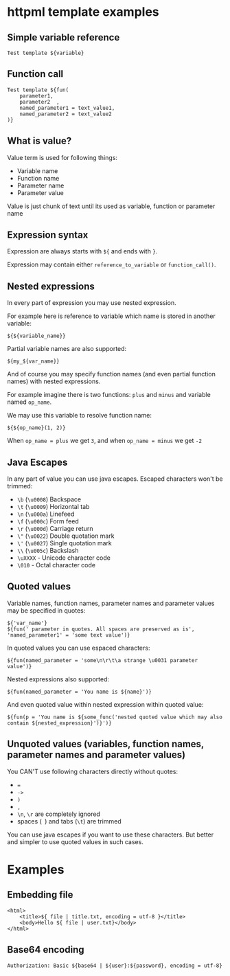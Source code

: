 # httpml template examples

## Simple variable reference

    Test template ${variable}

## Function call

    Test template ${fun(
        parameter1,
        parameter2  ,
        named_parameter1 = text_value1,
        named_parameter2 = text_value2
    )}

## What is value?

Value term is used for following things:

* Variable name
* Function name
* Parameter name
* Parameter value

Value is just chunk of text until its used as variable, function or parameter name

## Expression syntax

Expression are always starts with `${` and ends with `}`.

Expression may contain either `reference_to_variable` or `function_call()`.

## Nested expressions

In every part of expression you may use nested expression.

For example here is reference to variable which name is stored in another variable:

    ${${variable_name}}


Partial variable names are also supported:

    ${my_${var_name}}

And of course you may specify function names (and even partial function names) with nested expressions.


For example imagine there is two functions: `plus` and `minus` and variable named `op_name`.

We may use this variable to resolve function name:

    ${${op_name}(1, 2)}

When `op_name = plus` we get `3`, and when `op_name = minus` we get `-2`

## Java Escapes

In any part of value you can use java escapes. Escaped characters won't be trimmed:

* `\b` (`\u0008`) Backspace
* `\t` (`\u0009`) Horizontal tab
* `\n` (`\u000a`) Linefeed
* `\f` (`\u000c`) Form feed
* `\r` (`\u000d`) Carriage return
* `\"` (`\u0022`) Double quotation mark
* `\'` (`\u0027`) Single quotation mark
* `\\` (`\u005c`) Backslash
* `\uXXXX` - Unicode character code
* `\010` - Octal character code

## Quoted values

Variable names, function names, parameter names and parameter values may be specified in quotes:

    ${'var_name'}
    ${fun(' parameter in quotes. All spaces are preserved as is', 'named_parameter1' = 'some text value')}

In quoted values you can use espaced characters:

    ${fun(named_parameter = 'some\n\r\t\a strange \u0031 parameter value')}

Nested expressions also supported:

    ${fun(named_parameter = 'You name is ${name}')}

And even quoted value within nested expression within quoted value:

    ${fun(p = 'You name is ${some_func('nested quoted value which may also contain ${nested_expression}')}')}

## Unquoted values (variables, function names, parameter names and parameter values)

You CAN'T use following characters directly without quotes:

* `=`
* `->`
* `)`
* `,`
* `\n`, `\r` are completely ignored
* spaces (` `) and tabs (`\t`) are trimmed

You can use java escapes if you want to use these characters.
But better and simpler to use quoted values in such cases.


# Examples

## Embedding file

    <html>
        <title>${ file | title.txt, encoding = utf-8 }</title>
        <body>Hello ${ file | user.txt}</body>
    </html>

## Base64 encoding

    Authorization: Basic ${base64 | ${user}:${password}, encoding = utf-8}

